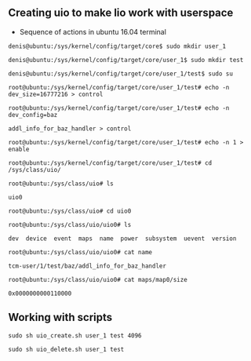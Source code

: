 ## Creating uio to make lio work with userspace

* Sequence of actions in ubuntu 16.04 terminal

`denis@ubuntu:/sys/kernel/config/target/core$ sudo mkdir user_1`

`denis@ubuntu:/sys/kernel/config/target/core/user_1$ sudo mkdir test`

`denis@ubuntu:/sys/kernel/config/target/core/user_1/test$ sudo su`

`root@ubuntu:/sys/kernel/config/target/core/user_1/test# echo -n dev_size=16777216 > control`

`root@ubuntu:/sys/kernel/config/target/core/user_1/test# echo -n dev_config=baz`

`addl_info_for_baz_handler > control`

`root@ubuntu:/sys/kernel/config/target/core/user_1/test# echo -n 1 > enable`

`root@ubuntu:/sys/kernel/config/target/core/user_1/test# cd /sys/class/uio/`

`root@ubuntu:/sys/class/uio# ls`

`uio0`

`root@ubuntu:/sys/class/uio# cd uio0`

`root@ubuntu:/sys/class/uio/uio0# ls`

`dev  device  event  maps  name  power  subsystem  uevent  version`

`root@ubuntu:/sys/class/uio/uio0# cat name `

`tcm-user/1/test/baz/addl_info_for_baz_handler`

`root@ubuntu:/sys/class/uio/uio0# cat maps/map0/size `

`0x0000000000110000`

## Working with scripts

`sudo sh uio_create.sh user_1 test 4096`

`sudo sh uio_delete.sh user_1 test`

